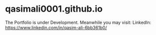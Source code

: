 # qasimali0001.github.io

The Portfolio is under Development. Meanwhile you may visit: LinkedIn: https://www.linkedin.com/in/qasim-ali-6bb361b0/
